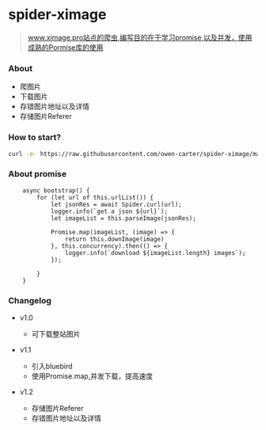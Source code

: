 # spider-ximage
> www.ximage.pro站点的爬虫,编写目的在于学习promise,以及并发，使用成熟的Pormise库的使用

### About
- 爬图片
- 下载图片
- 存错图片地址以及详情
- 存储图片Referer

### How to start?
```bash
curl -o- https://raw.githubusercontent.com/owen-carter/spider-ximage/master/start.sh | bash
```

### About promise
```ecmascript 6
    async bootstrap() {
        for (let url of this.urlList()) {
            let jsonRes = await Spider.curl(url);
            logger.info(`get a json ${url}`);
            let imageList = this.parseImage(jsonRes);

            Promise.map(imageList, (image) => {
                return this.downImage(image)
            }, this.concurrency).then(() => {
                logger.info(`download ${imageList.length} images`);
            });

        }
    }
```

### Changelog
+ v1.0
    - 可下载整站图片

+ v1.1
    - 引入bluebird
    - 使用Promise.map,并发下载，提高速度
                                     
+ v1.2                           
    - 存储图片Referer                 
    - 存错图片地址以及详情   